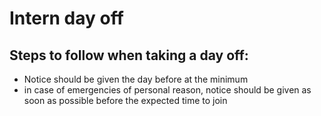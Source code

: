 # Intern day off

## Steps to follow when taking a day off:

- Notice should be given the day before at the minimum
- in case of emergencies of personal reason, notice should be given as soon as possible before the expected time to join